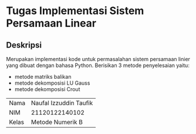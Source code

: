 # Tugas Implementasi Sistem Persamaan Linear
## Deskripsi
Merupakan implementasi kode untuk permasalahan sistem persamaan linier yang dibuat dengan bahasa Python. Berisikan 3 metode penyelesaian yaitu:
- metode matriks balikan
- metode dekomposisi LU Gauss
- metode dekomposisi Crout <br>

|   |   |
|---|---|
|Nama | Naufal Izzuddin Taufik |
|NIM | 21120122140102 |
|Kelas | Metode Numerik B| 

